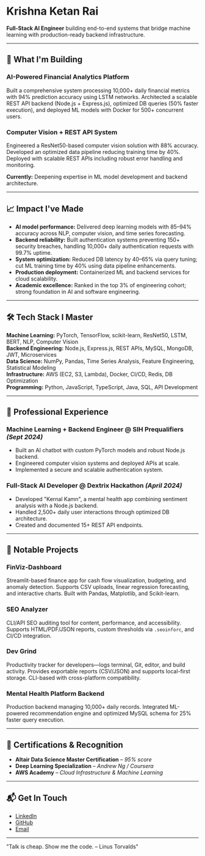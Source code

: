 # Krishna Ketan Rai

**Full-Stack AI Engineer** building end-to-end systems that bridge machine learning with production-ready backend infrastructure.

---

## 🚧 What I'm Building

### **AI-Powered Financial Analytics Platform**  
Built a comprehensive system processing 10,000+ daily financial metrics with 94% prediction accuracy using LSTM networks. Architected a scalable REST API backend (Node.js + Express.js), optimized DB queries (50% faster execution), and deployed ML models with Docker for 500+ concurrent users.

### **Computer Vision + REST API System**  
Engineered a ResNet50-based computer vision solution with 88% accuracy. Developed an optimized data pipeline reducing training time by 40%. Deployed with scalable REST APIs including robust error handling and monitoring.

**Currently:** Deepening expertise in ML model development and backend architecture.

---

## 📈 Impact I've Made

- **AI model performance:** Delivered deep learning models with 85–94% accuracy across NLP, computer vision, and time series forecasting.
- **Backend reliability:** Built authentication systems preventing 150+ security breaches, handling 10,000+ daily authentication requests with 99.7% uptime.
- **System optimization:** Reduced DB latency by 40–65% via query tuning; cut ML training time by 40% using data pipeline enhancements.
- **Production deployment:** Containerized ML and backend services for cloud scalability.
- **Academic excellence:** Ranked in the top 3% of engineering cohort; strong foundation in AI and software engineering.

---

## 🛠️ Tech Stack I Master

**Machine Learning:** PyTorch, TensorFlow, scikit-learn, ResNet50, LSTM, BERT, NLP, Computer Vision  
**Backend Engineering:** Node.js, Express.js, REST APIs, MySQL, MongoDB, JWT, Microservices  
**Data Science:** NumPy, Pandas, Time Series Analysis, Feature Engineering, Statistical Modeling  
**Infrastructure:** AWS (EC2, S3, Lambda), Docker, CI/CD, Redis, DB Optimization  
**Programming:** Python, JavaScript, TypeScript, Java, SQL, API Development

---

## 💼 Professional Experience

### **Machine Learning + Backend Engineer @ SIH Prequalifiers** *(Sept 2024)*  
- Built an AI chatbot with custom PyTorch models and robust Node.js backend.  
- Engineered computer vision systems and deployed APIs at scale.  
- Implemented a secure and scalable authentication system.

### **Full-Stack AI Developer @ Dextrix Hackathon** *(April 2024)*  
- Developed "Kernal Kamn", a mental health app combining sentiment analysis with a Node.js backend.  
- Handled 2,500+ daily user interactions through optimized DB architecture.  
- Created and documented 15+ REST API endpoints.

---

## 🌟 Notable Projects

### **FinViz-Dashboard**  
Streamlit-based finance app for cash flow visualization, budgeting, and anomaly detection. Supports CSV uploads, linear regression forecasting, and interactive charts. Built with Pandas, Matplotlib, and Scikit-learn.

### **SEO Analyzer**  
CLI/API SEO auditing tool for content, performance, and accessibility. Supports HTML/PDF/JSON reports, custom thresholds via `.seoinforc`, and CI/CD integration.

### **Dev Grind**  
Productivity tracker for developers—logs terminal, Git, editor, and build activity. Provides exportable reports (CSV/JSON) and supports local-first storage. CLI-based with cross-platform compatibility.

### **Mental Health Platform Backend**  
Production backend managing 10,000+ daily records. Integrated ML-powered recommendation engine and optimized MySQL schema for 25% faster query execution.

---

## 📜 Certifications & Recognition

- **Altair Data Science Master Certification** – *95% score*
- **Deep Learning Specialization** – *Andrew Ng / Coursera*
- **AWS Academy** – *Cloud Infrastructure & Machine Learning*

---

## 📬 Get In Touch

- [LinkedIn](https://www.linkedin.com/in/krishnaketanrai)  
- [GitHub](https://github.com/krikera)  
- [Email](mailto:krishnaketanrai@gmail.com)

---
<!--QUOTE_START-->
"Talk is cheap. Show me the code. – Linus Torvalds"
<!--QUOTE_END-->


